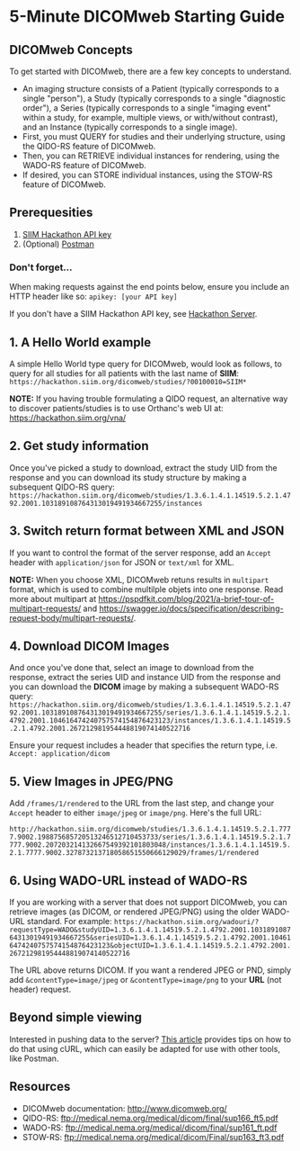 # 5-Minute DICOMweb Starting Guide

## DICOMweb Concepts
To get started with DICOMweb, there are a few key concepts to understand.
* An imaging structure consists of a Patient (typically corresponds to a single "person"), a Study (typically corresponds to a single "diagnostic order"), a Series (typically corresponds to a single "imaging event" within a study, for example, multiple views, or with/without contrast), and an Instance (typically corresponds to a single image).
* First, you must QUERY for studies and their underlying structure, using the QIDO-RS feature of DICOMweb.
* Then, you can RETRIEVE individual instances for rendering, using the WADO-RS feature of DICOMweb.
* If desired, you can STORE individual instances, using the STOW-RS feature of DICOMweb.

## Prerequesities
1. [SIIM Hackathon API key](../getting-started/hackathon-server.md)
2. (Optional) [Postman](https://www.postman.com/)

### Don't forget...
When making requests against the end points below, ensure you include an HTTP header like so: 
`apikey: [your API key]`

If you don't have a SIIM Hackathon API key, see [Hackathon Server](../getting-started/hackathon-server.md).

## 1. A Hello World example
A simple Hello World type query for DICOMweb, would look as follows, to query for all studies for all patients with the last name of **SIIM**: 
```https://hackathon.siim.org/dicomweb/studies/?00100010=SIIM*```
 
**NOTE:** If you having trouble formulating a QIDO request, an alternative way to discover patients/studies is to use Orthanc's web UI at: https://hackathon.siim.org/vna/


## 2. Get study information
Once you've picked a study to download, extract the study UID from the response and you can download its study structure by making a subsequent QIDO-RS query: 
```https://hackathon.siim.org/dicomweb/studies/1.3.6.1.4.1.14519.5.2.1.4792.2001.103189108764313019491934667255/instances```

## 3. Switch return format between XML and JSON
If you want to control the format of the server response, add an `Accept` header with `application/json` for JSON or `text/xml` for XML.

**NOTE:** When you choose XML, DICOMweb retuns results in `multipart` format, which is used to combine multilple objets into one response. Read more about multipart at https://pspdfkit.com/blog/2021/a-brief-tour-of-multipart-requests/ and https://swagger.io/docs/specification/describing-request-body/multipart-requests/.

## 4. Download DICOM Images
And once you've done that, select an image to download from the response, extract the series UID and instance UID from the response and you can download the **DICOM** image by making a subsequent WADO-RS query: 
```https://hackathon.siim.org/dicomweb/studies/1.3.6.1.4.1.14519.5.2.1.4792.2001.103189108764313019491934667255/series/1.3.6.1.4.1.14519.5.2.1.4792.2001.104616474240757574154876423123/instances/1.3.6.1.4.1.14519.5.2.1.4792.2001.267212981954448819074140522716```
 
Ensure your request includes a header that specifies the return type, i.e.
`Accept: application/dicom`

## 5. View Images in JPEG/PNG

Add `/frames/1/rendered` to the URL from the last step, and change your `Accept` header to either `image/jpeg` or `image/png`. Here's the full URL:

```http://hackathon.siim.org/dicomweb/studies/1.3.6.1.4.1.14519.5.2.1.7777.9002.198875685720513246512710453733/series/1.3.6.1.4.1.14519.5.2.1.7777.9002.207203214132667549392101803048/instances/1.3.6.1.4.1.14519.5.2.1.7777.9002.327873213718058651550666129029/frames/1/rendered```

## 6. Using WADO-URL instead of WADO-RS
If you are working with a server that does not support DICOMweb, you can retrieve images (as DICOM, or rendered JPEG/PNG) using the older WADO-URL standard. For example:
```https://hackathon.siim.org/wadouri/?requestType=WADO&studyUID=1.3.6.1.4.1.14519.5.2.1.4792.2001.103189108764313019491934667255&seriesUID=1.3.6.1.4.1.14519.5.2.1.4792.2001.104616474240757574154876423123&objectUID=1.3.6.1.4.1.14519.5.2.1.4792.2001.267212981954448819074140522716```
 
The URL above returns DICOM. If you want a rendered JPEG or PND, simply add `&contentType=image/jpeg` or `&contentType=image/png` to your **URL** (not header) request.

## Beyond simple viewing
Interested in pushing data to the server? [This article](./dicom-web-stow.md) provides tips on how to do that using cURL, which can easily be adapted for use with other tools, like Postman.

## Resources
* DICOMweb documentation: http://www.dicomweb.org/
* QIDO-RS: ftp://medical.nema.org/medical/dicom/final/sup166_ft5.pdf
* WADO-RS: ftp://medical.nema.org/medical/dicom/final/sup161_ft.pdf
* STOW-RS: ftp://medical.nema.org/medical/dicom/Final/sup163_ft3.pdf
